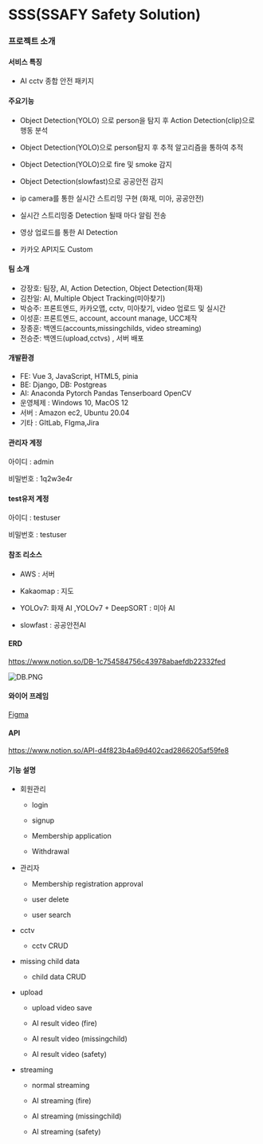 # SSS(SSAFY Safety Solution)

### 프로젝트 소개

#### 서비스 특징

- AI cctv 종합 안전 패키지

#### 주요기능

- Object Detection(YOLO) 으로 person을 탐지 후 Action Detection(clip)으로 행동 분석 

- Object Detection(YOLO)으로 person탐지 후 추적 알고리즘을 통하여 추적

- Object Detection(YOLO)으로 fire 및 smoke 감지

- Object Detection(slowfast)으로 공공안전 감지

- ip camera를 통한 실시간 스트리밍 구현 (화재, 미아, 공공안전)

- 실시간 스트리밍중 Detection 될때 마다 알림 전송

- 영상 업로드를 통한 AI Detection

- 카카오 API지도 Custom

#### **팀 소개**

- 강장호: 팀장, AI, Action Detection, Object Detection(화재)
- 김찬일: AI, Multiple Object Tracking(미아찾기)
- 박승주: 프론트엔드, 카카오맵, cctv, 미아찾기, video 업로드 및 실시간
- 이성훈: 프론트엔드, account, account manage, UCC제작
- 장종훈: 백엔드(accounts,missingchilds, video streaming) 
- 전승준: 백엔드(upload,cctvs) , 서버 배포


#### 개발환경

- FE: Vue 3, JavaScript, HTML5, pinia
- BE: Django, DB: Postgreas
- AI: Anaconda Pytorch Pandas Tenserboard OpenCV
- 운영체제 : Windows 10, MacOS 12
- 서버 : Amazon ec2, Ubuntu 20.04
- 기타 : GItLab, FIgma,Jira

#### 관리자 계정

아이디 : admin

비밀번호 : 1q2w3e4r

#### test유저 계정

아이디 : testuser

비밀번호 : testuser

#### 참조 리소스

- AWS : 서버

- Kakaomap : 지도

- YOLOv7: 화재 AI ,YOLOv7 + DeepSORT : 미아 AI

- slowfast : 공공안전AI

#### ERD

https://www.notion.so/DB-1c754584756c43978abaefdb22332fed

![DB.PNG](C:\Users\oem\Desktop\DB.PNG)

#### 

#### 와이어 프레임

[Figma](https://www.figma.com/file/oUIkqNDmjQHUDDSW34X8Tg/%ED%8A%B9%ED%99%94%ED%94%84%EB%A1%9C%EC%A0%9D%ED%8A%B8?node-id=0%3A1)

#### API

https://www.notion.so/API-d4f823b4a69d402cad2866205af59fe8

#### 기능 설명

- 회원관리
  
  - login
  
  - signup
  
  - Membership application
  
  - Withdrawal

- 관리자
  
  - Membership registration approval
  
  - user delete
  
  - user search

- cctv
  
  - cctv CRUD

- missing child data
  
  - child data CRUD

- upload
  
  - upload video save
  
  - AI result video (fire)
  
  - AI result video (missingchild)
  
  - AI result video (safety)

- streaming
  
  - normal streaming
  
  - AI streaming (fire)
  
  - AI streaming (missingchild)
  
  - AI streaming (safety)
